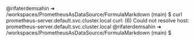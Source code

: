 @rifaterdemsahin ➜ /workspaces/PrometheusAsDataSource/FormulaMarkdown (main) $ curl prometheus-server.default.svc.cluster.local
curl: (6) Could not resolve host: prometheus-server.default.svc.cluster.local
@rifaterdemsahin ➜ /workspaces/PrometheusAsDataSource/FormulaMarkdown (main) $ 